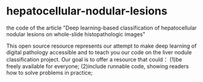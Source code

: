 # hepatocellular-nodular-lesions
the code of the article "Deep learning-based classification of hepatocellular nodular lesions on whole-slide histopathologic images"

This open source resource represents our attempt to make deep learning of digital pathology accessible and to teach you our code on the liver nodule classification project.
Our goal is to offer a resource that could：
(1)be freely available for everyone;
(2)include runnable code, showing readers how to solve problems in practice;
